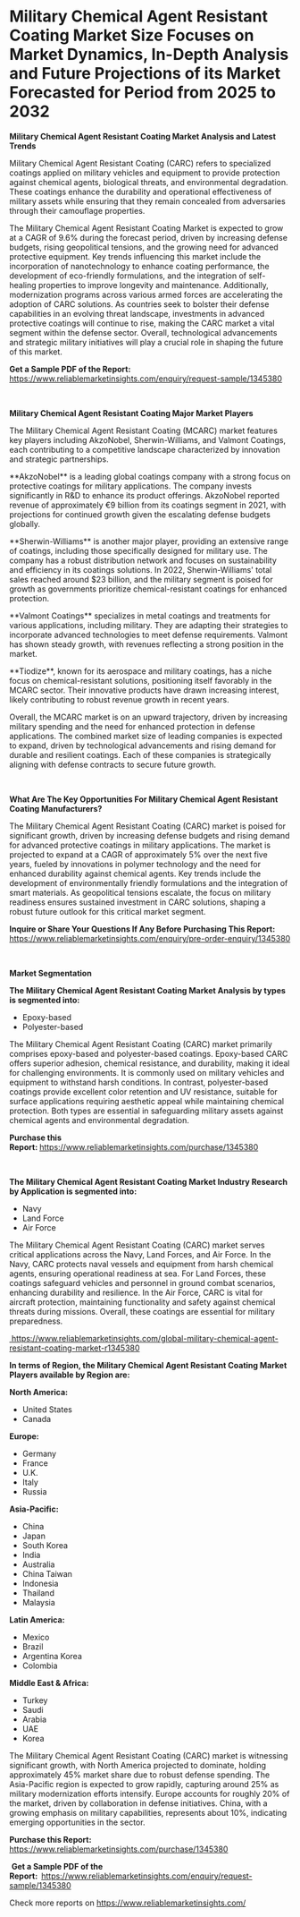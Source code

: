 <p><h1>Military Chemical Agent Resistant Coating Market Size Focuses on Market Dynamics, In-Depth Analysis and Future Projections of its Market Forecasted for Period from 2025 to 2032</h1></p><p><strong>Military Chemical Agent Resistant Coating Market Analysis and Latest Trends</strong></p>
<p><p>Military Chemical Agent Resistant Coating (CARC) refers to specialized coatings applied on military vehicles and equipment to provide protection against chemical agents, biological threats, and environmental degradation. These coatings enhance the durability and operational effectiveness of military assets while ensuring that they remain concealed from adversaries through their camouflage properties.</p><p>The Military Chemical Agent Resistant Coating Market is expected to grow at a CAGR of 9.6% during the forecast period, driven by increasing defense budgets, rising geopolitical tensions, and the growing need for advanced protective equipment. Key trends influencing this market include the incorporation of nanotechnology to enhance coating performance, the development of eco-friendly formulations, and the integration of self-healing properties to improve longevity and maintenance. Additionally, modernization programs across various armed forces are accelerating the adoption of CARC solutions. As countries seek to bolster their defense capabilities in an evolving threat landscape, investments in advanced protective coatings will continue to rise, making the CARC market a vital segment within the defense sector. Overall, technological advancements and strategic military initiatives will play a crucial role in shaping the future of this market.</p></p>
<p><strong>Get a Sample PDF of the Report:&nbsp;</strong> <a href="https://www.reliablemarketinsights.com/enquiry/request-sample/1345380?utm_campaign=2010&utm_medium=2&utm_source=Github&utm_content=ia&utm_term=02022025&utm_id=military-chemical-agent-resistant-coating">https://www.reliablemarketinsights.com/enquiry/request-sample/1345380</a></p>
<p>&nbsp;</p>
<p><strong>Military Chemical Agent Resistant Coating Major Market Players</strong></p>
<p><p>The Military Chemical Agent Resistant Coating (MCARC) market features key players including AkzoNobel, Sherwin-Williams, and Valmont Coatings, each contributing to a competitive landscape characterized by innovation and strategic partnerships.</p><p>**AkzoNobel** is a leading global coatings company with a strong focus on protective coatings for military applications. The company invests significantly in R&D to enhance its product offerings. AkzoNobel reported revenue of approximately €9 billion from its coatings segment in 2021, with projections for continued growth given the escalating defense budgets globally.</p><p>**Sherwin-Williams** is another major player, providing an extensive range of coatings, including those specifically designed for military use. The company has a robust distribution network and focuses on sustainability and efficiency in its coatings solutions. In 2022, Sherwin-Williams' total sales reached around $23 billion, and the military segment is poised for growth as governments prioritize chemical-resistant coatings for enhanced protection.</p><p>**Valmont Coatings** specializes in metal coatings and treatments for various applications, including military. They are adapting their strategies to incorporate advanced technologies to meet defense requirements. Valmont has shown steady growth, with revenues reflecting a strong position in the market.</p><p>**Tiodize**, known for its aerospace and military coatings, has a niche focus on chemical-resistant solutions, positioning itself favorably in the MCARC sector. Their innovative products have drawn increasing interest, likely contributing to robust revenue growth in recent years.</p><p>Overall, the MCARC market is on an upward trajectory, driven by increasing military spending and the need for enhanced protection in defense applications. The combined market size of leading companies is expected to expand, driven by technological advancements and rising demand for durable and resilient coatings. Each of these companies is strategically aligning with defense contracts to secure future growth.</p></p>
<p>&nbsp;</p>
<p><strong>What Are The Key Opportunities For Military Chemical Agent Resistant Coating Manufacturers?</strong></p>
<p><p>The Military Chemical Agent Resistant Coating (CARC) market is poised for significant growth, driven by increasing defense budgets and rising demand for advanced protective coatings in military applications. The market is projected to expand at a CAGR of approximately 5% over the next five years, fueled by innovations in polymer technology and the need for enhanced durability against chemical agents. Key trends include the development of environmentally friendly formulations and the integration of smart materials. As geopolitical tensions escalate, the focus on military readiness ensures sustained investment in CARC solutions, shaping a robust future outlook for this critical market segment.</p></p>
<p><strong>Inquire or Share Your Questions If Any Before Purchasing This Report:</strong> <a href="https://www.reliablemarketinsights.com/enquiry/pre-order-enquiry/1345380?utm_campaign=2010&utm_medium=2&utm_source=Github&utm_content=ia&utm_term=02022025&utm_id=military-chemical-agent-resistant-coating">https://www.reliablemarketinsights.com/enquiry/pre-order-enquiry/1345380</a></p>
<p>&nbsp;</p>
<p><strong>Market Segmentation</strong></p>
<p><strong>The Military Chemical Agent Resistant Coating Market Analysis by types is segmented into:</strong></p>
<p><ul><li>Epoxy-based</li><li>Polyester-based</li></ul></p>
<p><p>The Military Chemical Agent Resistant Coating (CARC) market primarily comprises epoxy-based and polyester-based coatings. Epoxy-based CARC offers superior adhesion, chemical resistance, and durability, making it ideal for challenging environments. It is commonly used on military vehicles and equipment to withstand harsh conditions. In contrast, polyester-based coatings provide excellent color retention and UV resistance, suitable for surface applications requiring aesthetic appeal while maintaining chemical protection. Both types are essential in safeguarding military assets against chemical agents and environmental degradation.</p></p>
<p><strong>Purchase this Report:&nbsp;</strong><a href="https://www.reliablemarketinsights.com/purchase/1345380?utm_campaign=2010&utm_medium=2&utm_source=Github&utm_content=ia&utm_term=02022025&utm_id=military-chemical-agent-resistant-coating">https://www.reliablemarketinsights.com/purchase/1345380</a></p>
<p>&nbsp;</p>
<p><strong>The Military Chemical Agent Resistant Coating Market Industry Research by Application is segmented into:</strong></p>
<p><ul><li>Navy</li><li>Land Force</li><li>Air Force</li></ul></p>
<p><p>The Military Chemical Agent Resistant Coating (CARC) market serves critical applications across the Navy, Land Forces, and Air Force. In the Navy, CARC protects naval vessels and equipment from harsh chemical agents, ensuring operational readiness at sea. For Land Forces, these coatings safeguard vehicles and personnel in ground combat scenarios, enhancing durability and resilience. In the Air Force, CARC is vital for aircraft protection, maintaining functionality and safety against chemical threats during missions. Overall, these coatings are essential for military preparedness.</p></p>
<p><a href="https://www.reliablemarketinsights.com/global-military-chemical-agent-resistant-coating-market-r1345380?utm_campaign=2010&utm_medium=2&utm_source=Github&utm_content=ia&utm_term=02022025&utm_id=military-chemical-agent-resistant-coating">&nbsp;https://www.reliablemarketinsights.com/global-military-chemical-agent-resistant-coating-market-r1345380</a></p>
<p><strong>In terms of Region, the Military Chemical Agent Resistant Coating Market Players available by Region are:</strong></p>
<p>
    <p> <strong> North America: </strong>
        <ul>
            <li>United States</li>
            <li>Canada</li>
        </ul>
        </p> 
    <p> <strong> Europe: </strong>
        <ul>
            <li>Germany</li>
            <li>France</li>
            <li>U.K.</li>
            <li>Italy</li>
            <li>Russia</li>
        </ul>
        </p> 
    <p> <strong> Asia-Pacific: </strong>
        <ul>
            <li>China</li>
            <li>Japan</li>
            <li>South Korea</li>
            <li>India</li>
            <li>Australia</li>
            <li>China Taiwan</li>
            <li>Indonesia</li>
            <li>Thailand</li>
            <li>Malaysia</li>
        </ul>
        </p> 
    <p> <strong> Latin America: </strong>
        <ul>
            <li>Mexico</li>
            <li>Brazil</li>
            <li>Argentina Korea</li>
            <li>Colombia</li>
        </ul>
        </p> 
    <p> <strong> Middle East & Africa: </strong>
        <ul>
            <li>Turkey</li>
            <li>Saudi</li>
            <li>Arabia</li>
            <li>UAE</li>
            <li>Korea</li>
        </ul>
    </p>
    </p>
<p><p>The Military Chemical Agent Resistant Coating (CARC) market is witnessing significant growth, with North America projected to dominate, holding approximately 45% market share due to robust defense spending. The Asia-Pacific region is expected to grow rapidly, capturing around 25% as military modernization efforts intensify. Europe accounts for roughly 20% of the market, driven by collaboration in defense initiatives. China, with a growing emphasis on military capabilities, represents about 10%, indicating emerging opportunities in the sector.</p></p>
<p><strong>Purchase this Report: </strong><a href="https://www.reliablemarketinsights.com/purchase/1345380?utm_campaign=2010&utm_medium=2&utm_source=Github&utm_content=ia&utm_term=02022025&utm_id=military-chemical-agent-resistant-coating">https://www.reliablemarketinsights.com/purchase/1345380</a></p>
<p>&nbsp;<strong>Get a Sample PDF of the Report:&nbsp;&nbsp;</strong><a href="https://www.reliablemarketinsights.com/enquiry/request-sample/1345380?utm_campaign=2010&utm_medium=2&utm_source=Github&utm_content=ia&utm_term=02022025&utm_id=military-chemical-agent-resistant-coating">https://www.reliablemarketinsights.com/enquiry/request-sample/1345380</a></p>
<p><strong></strong></p>
<p>Check more reports on <a href="https://www.reliablemarketinsights.com/?utm_campaign=2010&utm_medium=2&utm_source=Github&utm_content=ia&utm_term=02022025&utm_id=military-chemical-agent-resistant-coating">https://www.reliablemarketinsights.com/</a></p>